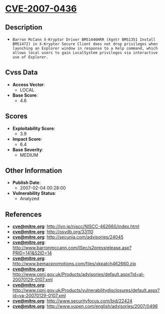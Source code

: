 
# [CVE-2007-0436](https://cve.mitre.org/cgi-bin/cvename.cgi?name=CVE-2007-0436)

## Description

- `Barron McCann X-Kryptor Driver BMS1446HRR (Xgntr BMS1351 Install BMS1472) in X-Kryptor Secure Client does not drop privileges when launching an Explorer window in response to a help command, which allows local users to gain LocalSystem privileges via interactive use of Explorer.`

## Cvss Data

- **Access Vector**:
  - LOCAL
- **Base Score**:
  - 4.6

## Scores

- **Exploitability Score**:
  - 3.9
- **Impact Score**:
  - 6.4
- **Base Severity**:
  - MEDIUM

## Other Information

- **Publish Date**:
  - 2007-02-04 00:28:00
- **Vulnerability Status**:
  - Analyzed

## References

- **cve@mitre.org**: http://jvn.jp/niscc/NISCC-462660/index.html
- **cve@mitre.org**: http://osvdb.org/33110
- **cve@mitre.org**: http://secunia.com/advisories/24045
- **cve@mitre.org**: http://www.barronmccann.com/ISec/s2pressrelease.asp?PRID=141&S2ID=14
- **cve@mitre.org**: http://www.bemacpromotions.com/files/xkpatch462660.zip
- **cve@mitre.org**: http://www.cpni.gov.uk/Products/advisories/default.aspx?id=al-20070129-0107.xml
- **cve@mitre.org**: http://www.cpni.gov.uk/Products/vulnerabilitydisclosures/default.aspx?id=va-20070129-0107.xml
- **cve@mitre.org**: http://www.securityfocus.com/bid/22424
- **cve@mitre.org**: http://www.vupen.com/english/advisories/2007/0496
